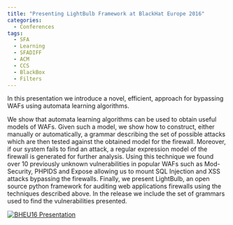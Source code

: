 ```yaml
---
title: "Presenting LightBulb Framework at BlackHat Europe 2016"
categories:
  - Conferences
tags:
  - SFA
  - Learning
  - SFADIFF
  - ACM
  - CCS
  - BlackBox
  - Filters
---
```


In this presentation we introduce a novel, efficient, approach for bypassing WAFs using automata learning algorithms. 

We show that automata learning algorithms can be used to obtain useful models of WAFs. Given such a model, we show how to construct, either manually or automatically, a grammar describing the set of possible attacks which are then tested against the obtained model for the firewall. Moreover, if our system fails to find an attack, a regular expression model of the firewall is generated for further analysis. Using this technique we found over 10 previously unknown vulnerabilities in popular WAFs such as Mod-Security, PHPIDS and Expose allowing us to mount SQL Injection and XSS attacks bypassing the firewalls. Finally, we present LightBulb, an open source python framework for auditing web applications firewalls using the techniques described above. In the release we include the set of grammars used to find the vulnerabilities presented.

[![BHEU16 Presentation](http://image.slidesharecdn.com/anotherbrick-161109104820/85/another-brick-off-the-wall-deconstructing-web-application-firewalls-using-automata-learning-1-320.jpg)](http://www.slideshare.net/einstais/another-brick-off-the-wall-deconstructing-web-application-firewalls-using-automata-learning)